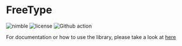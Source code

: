 # FreeType

![nimble](https://img.shields.io/badge/available%20on-nimble-yellow.svg?style=flat-square)
![license](https://img.shields.io/github/license/citycide/cascade.svg?style=flat-square)
![Github action](https://github.com/jangko/freetype/workflows/CI/badge.svg)

For documentation or how to use the library, please take a look at [here](https://www.freetype.org/)
